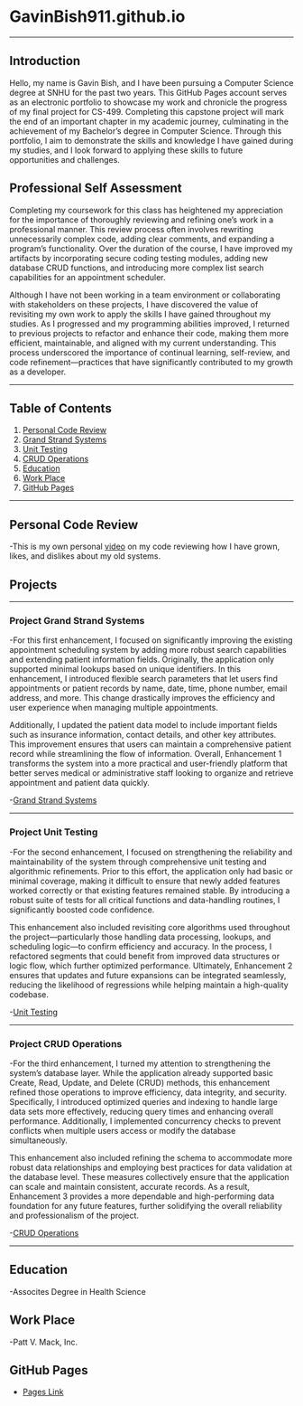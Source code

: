# GavinBish911.github.io

---

## Introduction
Hello, my name is Gavin Bish, and I have been pursuing a Computer Science degree at SNHU for the past two years. This GitHub Pages account serves as an electronic portfolio to showcase my work and chronicle the progress of my final project for CS-499. Completing this capstone project will mark the end of an important chapter in my academic journey, culminating in the achievement of my Bachelor’s degree in Computer Science. Through this portfolio, I aim to demonstrate the skills and knowledge I have gained during my studies, and I look forward to applying these skills to future opportunities and challenges.

## Professional Self Assessment
Completing my coursework for this class has heightened my appreciation for the importance of thoroughly reviewing and refining one’s work in a professional manner. This review process often involves rewriting unnecessarily complex code, adding clear comments, and expanding a program’s functionality. Over the duration of the course, I have improved my artifacts by incorporating secure coding testing modules, adding new database CRUD functions, and introducing more complex list search capabilities for an appointment scheduler.

Although I have not been working in a team environment or collaborating with stakeholders on these projects, I have discovered the value of revisiting my own work to apply the skills I have gained throughout my studies. As I progressed and my programming abilities improved, I returned to previous projects to refactor and enhance their code, making them more efficient, maintainable, and aligned with my current understanding. This process underscored the importance of continual learning, self-review, and code refinement—practices that have significantly contributed to my growth as a developer.

---

## Table of Contents

1. [Personal Code Review](#personal-code-review)  
2. [Grand Strand Systems](#project-grand-strand-systems)  
3. [Unit Testing](#project-unit-testing)  
4. [CRUD Operations](#project-crud-operations)  
5. [Education](#education)
6. [Work Place](#work-place)
7. [GitHub Pages](#github-pages)

---

## Personal Code Review
-This is my own personal [video](https://youtu.be/xJKR-Wp14V0) on my code reviewing how I have grown, likes, and dislikes about my old systems.

## Projects

---

### Project Grand Strand Systems
-For this first enhancement, I focused on significantly improving the existing appointment scheduling system by adding more robust search capabilities and extending patient information fields. Originally, the application only supported minimal lookups based on unique identifiers. In this enhancement, I introduced flexible search parameters that let users find appointments or patient records by name, date, time, phone number, email address, and more. This change drastically improves the efficiency and user experience when managing multiple appointments.

Additionally, I updated the patient data model to include important fields such as insurance information, contact details, and other key attributes. This improvement ensures that users can maintain a comprehensive patient record while streamlining the flow of information. Overall, Enhancement 1 transforms the system into a more practical and user-friendly platform that better serves medical or administrative staff looking to organize and retrieve appointment and patient data quickly.

-[Grand Strand Systems](https://github.com/GavinBish911/GavinBish911.github.io/blob/Grand-Strand-Systems/README.md)

---

### Project Unit Testing
-For the second enhancement, I focused on strengthening the reliability and maintainability of the system through comprehensive unit testing and algorithmic refinements. Prior to this effort, the application only had basic or minimal coverage, making it difficult to ensure that newly added features worked correctly or that existing features remained stable. By introducing a robust suite of tests for all critical functions and data-handling routines, I significantly boosted code confidence.

This enhancement also included revisiting core algorithms used throughout the project—particularly those handling data processing, lookups, and scheduling logic—to confirm efficiency and accuracy. In the process, I refactored segments that could benefit from improved data structures or logic flow, which further optimized performance. Ultimately, Enhancement 2 ensures that updates and future expansions can be integrated seamlessly, reducing the likelihood of regressions while helping maintain a high-quality codebase.

-[Unit Testing](https://github.com/GavinBish911/GavinBish911.github.io/blob/Original-Unit-Testing/README.md)

---

### Project CRUD Operations
-For the third enhancement, I turned my attention to strengthening the system’s database layer. While the application already supported basic Create, Read, Update, and Delete (CRUD) methods, this enhancement refined those operations to improve efficiency, data integrity, and security. Specifically, I introduced optimized queries and indexing to handle large data sets more effectively, reducing query times and enhancing overall performance. Additionally, I implemented concurrency checks to prevent conflicts when multiple users access or modify the database simultaneously.

This enhancement also included refining the schema to accommodate more robust data relationships and employing best practices for data validation at the database level. These measures collectively ensure that the application can scale and maintain consistent, accurate records. As a result, Enhancement 3 provides a more dependable and high-performing data foundation for any future features, further solidifying the overall reliability and professionalism of the project.

-[CRUD Operations](https://github.com/GavinBish911/GavinBish911.github.io/blob/CRUD-Operations/README.md)

---

## Education
-Assocites Degree in Health Science

## Work Place
-Patt V. Mack, Inc.

## GitHub Pages
- [Pages Link](https://gavinbish911.github.io/#project-grand-strand-systems)
